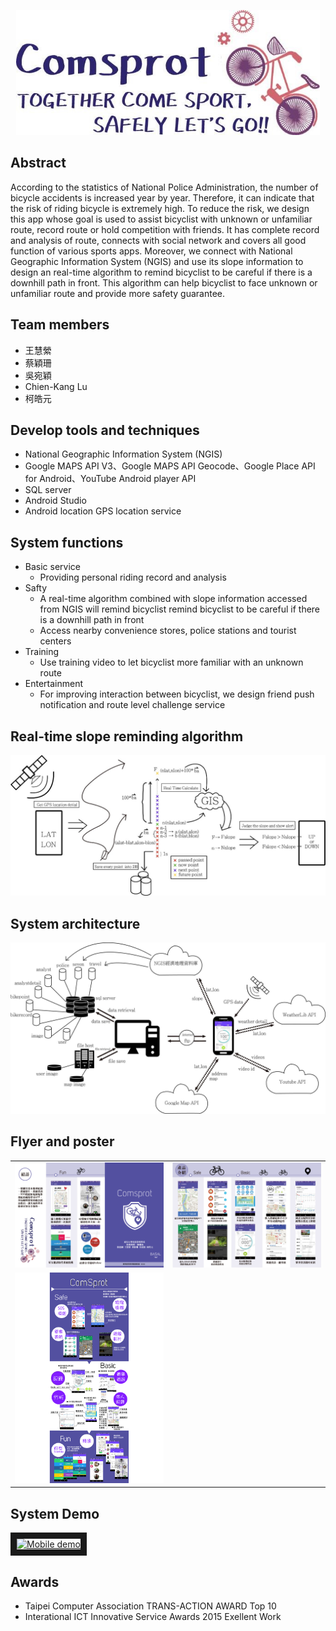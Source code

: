 <p align="center">
  <img height="200" src="https://github.com/ChienKangLu/ComSport-Together-Come-Sport-Safely-Lets-go/blob/master/img/slogan.jpg" />
</p>

## Abstract
According to the statistics of National Police Administration, the number of bicycle accidents is increased year by year. Therefore, it can indicate that the risk of riding bicycle is extremely high. To reduce the risk, we design this app whose goal is used to assist bicyclist with unknown or unfamiliar route, record route or hold competition with friends. It has complete record and analysis of route, connects with social network and covers all good function of various sports apps. Moreover, we connect with National Geographic Information System (NGIS) and use its slope information to design an real-time algorithm to remind bicyclist to be careful if there is a downhill path in front. This algorithm can help bicyclist to face unknown or unfamiliar route and provide more safety guarantee.

## Team members
+ 王慧縈
+ 蔡穎珊
+ 吳宛穎
+ Chien-Kang Lu
+ 柯皓元

## Develop tools and techniques
+ National Geographic Information System (NGIS)
+ Google MAPS API V3、Google MAPS API Geocode、Google Place API for Android、YouTube Android player API
+ SQL server
+ Android Studio
+ Android location GPS location service

## System functions
+ Basic service
    + Providing personal riding record and analysis
+ Safty
    + A real-time algorithm combined with slope information accessed from NGIS will remind bicyclist remind bicyclist to be careful if there is a downhill path in front
    + Access nearby convenience stores, police stations and tourist centers
+ Training
    + Use training video to let bicyclist more familiar with an unknown route
+ Entertainment
    + For improving interaction between bicyclist, we design friend push notification and route level challenge service

## Real-time slope reminding algorithm
<p align="center">
  <img src="https://github.com/ChienKangLu/ComSport-Together-Come-Sport-Safely-Lets-go/blob/master/img/slope_application.jpg" />
</p>

## System architecture
<p align="center">
  <img src="https://github.com/ChienKangLu/ComSport-Together-Come-Sport-Safely-Lets-go/blob/master/img/system.jpg" />
</p>

## Flyer and poster
<table>
  <tr>
    <td><img src="https://github.com/ChienKangLu/ComSport-Together-Come-Sport-Safely-Lets-go/blob/master/Documents/1.png" /></td>
    <td><img src="https://github.com/ChienKangLu/ComSport-Together-Come-Sport-Safely-Lets-go/blob/master/Documents/2.png" /></td>
  </tr>
  <tr>
    <td><img src="https://github.com/ChienKangLu/ComSport-Together-Come-Sport-Safely-Lets-go/blob/master/Documents/app_teach.png" /></td>
  </tr>
</table>

## System Demo 
<a href="https://www.youtube.com/watch?v=BzvDoABMT-U" target="_tab"><img src="http://img.youtube.com/vi/BzvDoABMT-U/0.jpg" 
alt="Mobile demo" width="240" height="180" border="10" /></a>

## Awards
+ Taipei Computer Association TRANS-ACTION AWARD Top 10
+ Interational ICT Innovative Service Awards 2015 Exellent Work
